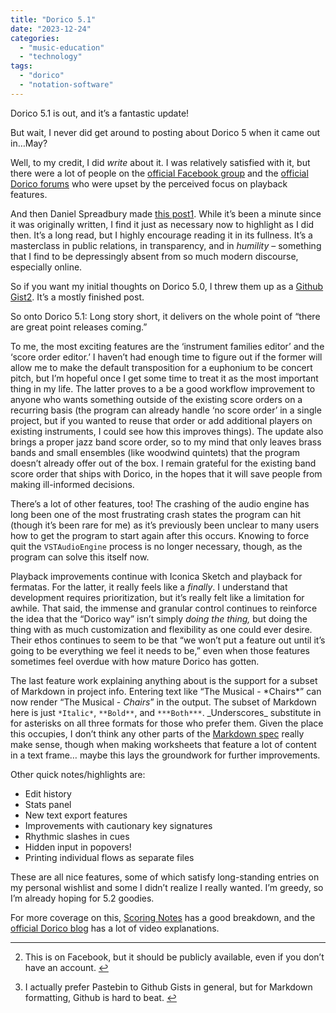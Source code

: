```yaml
---
title: "Dorico 5.1"
date: "2023-12-24"
categories: 
  - "music-education"
  - "technology"
tags: 
  - "dorico"
  - "notation-software"
---
```


Dorico 5.1 is out, and it’s a fantastic update!

But wait, I never did get around to posting about Dorico 5 when it came out in…May?

Well, to my credit, I did _write_ about it. I was relatively satisfied with it, but there were a lot of people on the [official Facebook group](https://www.facebook.com/groups/1725110804433331) and the [official Dorico forums](https://forums.steinberg.net/c/dorico/8) who were upset by the perceived focus on playback features.

And then Daniel Spreadbury made [this post](https://www.facebook.com/groups/1725110804433331/?multi_permalinks=3526765430934517&hoisted_section_header_type=recently_seen)[1](#fn-339-1 "Read footnote."). While it’s been a minute since it was originally written, I find it just as necessary now to highlight as I did then. It’s a long read, but I highly encourage reading it in its fullness. It’s a masterclass in public relations, in transparency, and in _humility_ – something that I find to be depressingly absent from so much modern discourse, especially online.

So if you want my initial thoughts on Dorico 5.0, I threw them up as a [Github Gist](https://gist.github.com/mrehler/8da83cef39b2f44e8088636ee252ac2a)[2](#fn-339-2 "Read footnote."). It’s a mostly finished post.

So onto Dorico 5.1: Long story short, it delivers on the whole point of “there are great point releases coming.”

To me, the most exciting features are the ‘instrument families editor’ and the ‘score order editor.’ I haven’t had enough time to figure out if the former will allow me to make the default transposition for a euphonium to be concert pitch, but I’m hopeful once I get some time to treat it as the most important thing in my life. The latter proves to a be a good workflow improvement to anyone who wants something outside of the existing score orders on a recurring basis (the program can already handle ‘no score order’ in a single project, but if you wanted to reuse that order or add additional players on existing instruments, I could see how this improves things). The update also brings a proper jazz band score order, so to my mind that only leaves brass bands and small ensembles (like woodwind quintets) that the program doesn’t already offer out of the box. I remain grateful for the existing band score order that ships with Dorico, in the hopes that it will save people from making ill-informed decisions.

There’s a lot of other features, too! The crashing of the audio engine has long been one of the most frustrating crash states the program can hit (though it’s been rare for me) as it’s previously been unclear to many users how to get the program to start again after this occurs. Knowing to force quit the `VSTAudioEngine` process is no longer necessary, though, as the program can solve this itself now.

Playback improvements continue with Iconica Sketch and playback for fermatas. For the latter, it really feels like a _finally_. I understand that development requires prioritization, but it’s really felt like a limitation for awhile. That said, the immense and granular control continues to reinforce the idea that the “Dorico way” isn’t simply _doing the thing,_ but doing the thing with as much customization and flexibility as one could ever desire. Their ethos continues to seem to be that “we won’t put a feature out until it’s going to be everything we feel it needs to be,” even when those features sometimes feel overdue with how mature Dorico has gotten.

The last feature work explaining anything about is the support for a subset of Markdown in project info. Entering text like “The Musical - \*Chairs\*” can now render “The Musical - _Chairs_” in the output. The subset of Markdown here is just `*Italic*`, `**Bold**`, and `***Both***`. \_Underscores\_ substitute in for asterisks on all three formats for those who prefer them. Given the place this occupies, I don’t think any other parts of the [Markdown spec](https://daringfireball.net/projects/markdown/) really make sense, though when making worksheets that feature a lot of content in a text frame… maybe this lays the groundwork for further improvements.

Other quick notes/highlights are:

- Edit history
- Stats panel
- New text export features
- Improvements with cautionary key signatures
- Rhythmic slashes in cues
- Hidden input in popovers!
- Printing individual flows as separate files

These are all nice features, some of which satisfy long-standing entries on my personal wishlist and some I didn’t realize I really wanted. I’m greedy, so I’m already hoping for 5.2 goodies.

For more coverage on this, [Scoring Notes](https://www.scoringnotes.com/reviews/dorico-5-1/) has a good breakdown, and the [official Dorico blog](https://blog.dorico.com/2023/12/dorico-5-1-released/) has a lot of video explanations.

* * *

2. This is on Facebook, but it should be publicly available, even if you don’t have an account. [↩](#fnref-339-1 "Return to main content.")

4. I actually prefer Pastebin to Github Gists in general, but for Markdown formatting, Github is hard to beat. [↩](#fnref-339-2 "Return to main content.")
